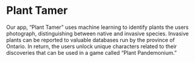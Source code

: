 # Plant Tamer

Our app, “Plant Tamer” uses machine learning to identify plants the users photograph, distinguishing between native and invasive species. Invasive plants can be reported to valuable databases run by the province of Ontario. In return, the users unlock unique characters related to their discoveries that can be used in a game called “Plant Pandemonium.” 
